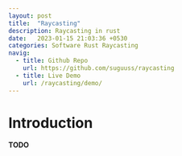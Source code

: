 ```yaml
---
layout: post
title:  "Raycasting"
description: Raycasting in rust
date:   2023-01-15 21:03:36 +0530
categories: Software Rust Raycasting
navig: 
  - title: Github Repo
    url: https://github.com/suguuss/raycasting
  - title: Live Demo
    url: /raycasting/demo/
---
```


# Introduction

**TODO**